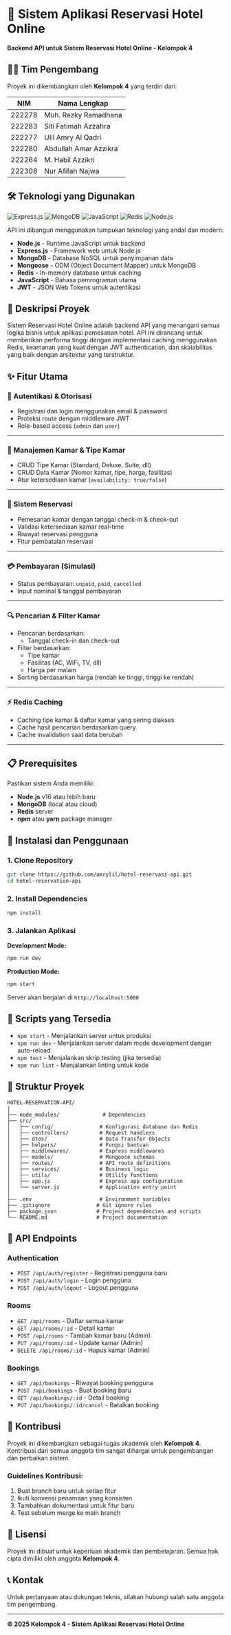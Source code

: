 # 🏨 Sistem Aplikasi Reservasi Hotel Online

**Backend API untuk Sistem Reservasi Hotel Online - Kelompok 4**

## 👨‍💻 Tim Pengembang

Proyek ini dikembangkan oleh **Kelompok 4** yang terdiri dari:

| NIM    | Nama Lengkap          |
| ------ | --------------------- |
| 222278 | Muh. Rezky Ramadhana  |
| 222283 | Siti Fatimah Azzahra  |
| 222277 | Ulil Amry Al Qadri    |
| 222280 | Abdullah Amar Azzikra |
| 222264 | M. Habil Azzikri      |
| 222308 | Nur Afifah Najwa      |

## 🛠️ Teknologi yang Digunakan

![Express.js](https://img.shields.io/badge/Express.js-000000?style=for-the-badge&logo=express&logoColor=white)
![MongoDB](https://img.shields.io/badge/MongoDB-4EA94B?style=for-the-badge&logo=mongodb&logoColor=white)
![JavaScript](https://img.shields.io/badge/JavaScript-F7DF1E?style=for-the-badge&logo=javascript&logoColor=black)
![Redis](https://img.shields.io/badge/Redis-DC382D?style=for-the-badge&logo=redis&logoColor=white)
![Node.js](https://img.shields.io/badge/Node.js-339933?style=for-the-badge&logo=node.js&logoColor=white)

API ini dibangun menggunakan tumpukan teknologi yang andal dan modern:

- **Node.js** - Runtime JavaScript untuk backend
- **Express.js** - Framework web untuk Node.js
- **MongoDB** - Database NoSQL untuk penyimpanan data
- **Mongoose** - ODM (Object Document Mapper) untuk MongoDB
- **Redis** - In-memory database untuk caching
- **JavaScript** - Bahasa pemrograman utama
- **JWT** - JSON Web Tokens untuk autentikasi

## 📝 Deskripsi Proyek

Sistem Reservasi Hotel Online adalah backend API yang menangani semua logika bisnis untuk aplikasi pemesanan hotel. API ini dirancang untuk memberikan performa tinggi dengan implementasi caching menggunakan Redis, keamanan yang kuat dengan JWT authentication, dan skalabilitas yang baik dengan arsitektur yang terstruktur.

## ✨ Fitur Utama

### 🔐 Autentikasi & Otorisasi

- Registrasi dan login menggunakan email & password
- Proteksi route dengan middleware JWT
- Role-based access (`admin` dan `user`)

---

### 🛌 Manajemen Kamar & Tipe Kamar

- CRUD Tipe Kamar (Standard, Deluxe, Suite, dll)
- CRUD Data Kamar (Nomor kamar, tipe, harga, fasilitas)
- Atur ketersediaan kamar (`availability: true/false`)

---

### 📅 Sistem Reservasi

- Pemesanan kamar dengan tanggal check-in & check-out
- Validasi ketersediaan kamar real-time
- Riwayat reservasi pengguna
- Fitur pembatalan reservasi

---

### 💳 Pembayaran (Simulasi)

- Status pembayaran: `unpaid`, `paid`, `cancelled`
- Input nominal & tanggal pembayaran

---

### 🔍 Pencarian & Filter Kamar

- Pencarian berdasarkan:
  - Tanggal check-in dan check-out
- Filter berdasarkan:
  - Tipe kamar
  - Fasilitas (AC, WiFi, TV, dll)
  - Harga per malam
- Sorting berdasarkan harga (rendah ke tinggi, tinggi ke rendah)

---

### ⚡ Redis Caching

- Caching tipe kamar & daftar kamar yang sering diakses
- Cache hasil pencarian berdasarkan query
- Cache invalidation saat data berubah

---

## 📋 Prerequisites

Pastikan sistem Anda memiliki:

- **Node.js** v16 atau lebih baru
- **MongoDB** (local atau cloud)
- **Redis** server
- **npm** atau **yarn** package manager

## 🚀 Instalasi dan Penggunaan

### 1. Clone Repository

```bash
git clone https://github.com/amrylil/hotel-reservasi-api.git
cd hotel-reservation-api
```

### 2. Install Dependencies

```bash
npm install
```

### 3. Jalankan Aplikasi

**Development Mode:**

```bash
npm run dev
```

**Production Mode:**

```bash
npm start
```

Server akan berjalan di `http://localhost:5000`

## 📜 Scripts yang Tersedia

- `npm start` - Menjalankan server untuk produksi
- `npm run dev` - Menjalankan server dalam mode development dengan auto-reload
- `npm test` - Menjalankan skrip testing (jika tersedia)
- `npm run lint` - Menjalankan linting untuk kode

## 📁 Struktur Proyek

```
HOTEL-RESERVATION-API/
│
├── node_modules/              # Dependencies
├── src/
│   ├── config/               # Konfigurasi database dan Redis
│   ├── controllers/          # Request handlers
│   ├── dtos/                 # Data Transfer Objects
│   ├── helpers/              # Fungsi bantuan
│   ├── middlewares/          # Express middlewares
│   ├── models/               # Mongoose schemas
│   ├── routes/               # API route definitions
│   ├── services/             # Business logic
│   ├── utils/                # Utility functions
│   ├── app.js                # Express app configuration
│   └── server.js             # Application entry point
│
├── .env                      # Environment variables
├── .gitignore               # Git ignore rules
├── package.json             # Project dependencies and scripts
└── README.md                # Project documentation
```

## 🔧 API Endpoints

### Authentication

- `POST /api/auth/register` - Registrasi pengguna baru
- `POST /api/auth/login` - Login pengguna
- `POST /api/auth/logout` - Logout pengguna

### Rooms

- `GET /api/rooms` - Daftar semua kamar
- `GET /api/rooms/:id` - Detail kamar
- `POST /api/rooms` - Tambah kamar baru (Admin)
- `PUT /api/rooms/:id` - Update kamar (Admin)
- `DELETE /api/rooms/:id` - Hapus kamar (Admin)

### Bookings

- `GET /api/bookings` - Riwayat booking pengguna
- `POST /api/bookings` - Buat booking baru
- `GET /api/bookings/:id` - Detail booking
- `PUT /api/bookings/:id/cancel` - Batalkan booking

## 🤝 Kontribusi

Proyek ini dikembangkan sebagai tugas akademik oleh **Kelompok 4**. Kontribusi dari semua anggota tim sangat dihargai untuk pengembangan dan perbaikan sistem.

### Guidelines Kontribusi:

1. Buat branch baru untuk setiap fitur
2. Ikuti konvensi penamaan yang konsisten
3. Tambahkan dokumentasi untuk fitur baru
4. Test sebelum merge ke main branch

## 📄 Lisensi

Proyek ini dibuat untuk keperluan akademik dan pembelajaran. Semua hak cipta dimiliki oleh anggota **Kelompok 4**.

## 📞 Kontak

Untuk pertanyaan atau dukungan teknis, silakan hubungi salah satu anggota tim pengembang.

---

**© 2025 Kelompok 4 - Sistem Aplikasi Reservasi Hotel Online**

